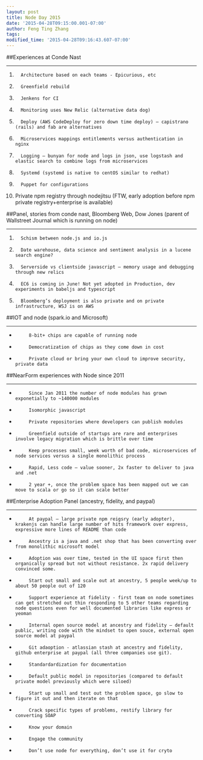 ```yaml
---
layout: post
title: Node Day 2015
date: '2015-04-28T09:15:00.001-07:00'
author: Feng Ting Zhang
tags: 
modified_time: '2015-04-28T09:16:43.607-07:00'
---
```


##Experiences at Conde Nast


----------


1.       Architecture based on each teams - Epicurious, etc

2.       Greenfield rebuild

3.       Jenkens for CI

4.       Monitoring uses New Relic (alternative data dog)

5.       Deploy (AWS CodeDeploy for zero down time deploy) – capistrano (rails) and fab are alternatives

6.       Microservices mappings entitlements versus authentication in nginx

7.       Logging – bunyan for node and logs in json, use logstash and elastic search to combine logs from microservices

8.       Systemd (systemd is native to centOS similar to redhat)

9.       Puppet for configurations

10.   Private npm registry through nodejitsu (FTW, early adoption before npm private registry+enterprise is available)

 

##Panel, stories from conde nast, Bloomberg Web, Dow Jones (parent of Wallstreet Journal which is running on node)


----------


1.       Schism between node.js and io.js

2.       Date warehouse, data science and sentiment analysis in a lucene search engine?

3.       Serverside vs clientside javascript – memory usage and debugging through new relics

4.       EC6 is coming in June! Not yet adopted in Production, dev experiments in babeljs and typescript

5.       Bloomberg’s deployment is also private and on private infrastructure, WSJ is on AWS

##IOT and node (spark.io and Microsoft)


----------


-          8-bit+ chips are capable of running node

-          Democratization of chips as they come down in cost

-          Private cloud or bring your own cloud to improve security, private data

 
##NearForm experiences with Node since 2011


----------


-          Since Jan 2011 the number of node modules has grown exponetially to ~140000 modules

-          Isomorphic javascript

-          Private repositories where developers can publish modules

-          Greenfield outside of startups are rare and enterprises involve legacy migration which is brittle over time

-          Keep processes small, week worth of bad code, microservices of node services versus a single monolithic process

-          Rapid, Less code – value sooner, 2x faster to deliver to java and .net

-          2 year +, once the problem space has been mapped out we can move to scala or go so it can scale better

 
##Enterprise Adoption Panel (ancestry, fidelity, and paypal)


----------


-          At paypal – large private npm reigsry (early adopter), krakenjs can handle large number of hits framework over express, expressive more lines of README than code

-          Ancestry is a java and .net shop that has been converting over from monolithic microsoft model

-          Adoption was over time, tested in the UI space first then organically spread but not without resistance. 2x rapid delivery convinced some.

-          Start out small and scale out at ancestry, 5 people week/up to about 50 people out of 120

-          Support experience at fidelity - first team on node sometimes can get stretched out thin responding to 5 other teams regarding node questions even for well documented libraries like express or yeoman

-          Internal open source model at ancestry and fidelity – default public, writing code with the mindset to open souce, external open source model at paypal

-          Git adaoption - atlassian stash at ancestry and fidelity, github enterprise at paypal (all three companies use git).

-          Standardardization for documentation

-          Default public model in repositories (compared to default private model previously which were siloed)

-          Start up small and test out the problem space, go slow to figure it out and then iterate on that

-          Crack specific types of problems, restify library for converting SOAP

-          Know your domain

-          Engage the community

-          Don’t use node for everything, don’t use it for cryto